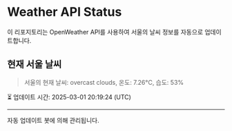
# Weather API Status

이 리포지토리는 OpenWeather API를 사용하여 서울의 날씨 정보를 자동으로 업데이트합니다.

## 현재 서울 날씨
> 서울의 현재 날씨: overcast clouds, 온도: 7.26°C, 습도: 53%

⏳ 업데이트 시간: 2025-03-01 20:19:24 (UTC)

---
자동 업데이트 봇에 의해 관리됩니다.
